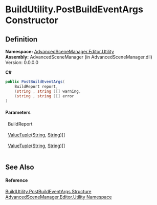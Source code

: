 # BuildUtility.PostBuildEventArgs Constructor




## Definition
**Namespace:** <a href="N_AdvancedSceneManager_Editor_Utility.md">AdvancedSceneManager.Editor.Utility</a>  
**Assembly:** AdvancedSceneManager (in AdvancedSceneManager.dll) Version: 0.0.0.0

**C#**
``` C#
public PostBuildEventArgs(
	BuildReport report,
	(string , string )[] warning,
	(string , string )[] error
)
```



#### Parameters
<dl><dt>  BuildReport</dt><dd> </dd><dt>  <a href="https://learn.microsoft.com/dotnet/api/system.valuetuple-2" target="_blank" rel="noopener noreferrer">ValueTuple</a>(<a href="https://learn.microsoft.com/dotnet/api/system.string" target="_blank" rel="noopener noreferrer">String</a>, <a href="https://learn.microsoft.com/dotnet/api/system.string" target="_blank" rel="noopener noreferrer">String</a>)[]</dt><dd> </dd><dt>  <a href="https://learn.microsoft.com/dotnet/api/system.valuetuple-2" target="_blank" rel="noopener noreferrer">ValueTuple</a>(<a href="https://learn.microsoft.com/dotnet/api/system.string" target="_blank" rel="noopener noreferrer">String</a>, <a href="https://learn.microsoft.com/dotnet/api/system.string" target="_blank" rel="noopener noreferrer">String</a>)[]</dt><dd> </dd></dl>

## See Also


#### Reference
<a href="T_AdvancedSceneManager_Editor_Utility_BuildUtility_PostBuildEventArgs.md">BuildUtility.PostBuildEventArgs Structure</a>  
<a href="N_AdvancedSceneManager_Editor_Utility.md">AdvancedSceneManager.Editor.Utility Namespace</a>  
